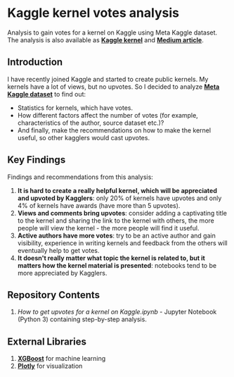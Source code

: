# Kaggle kernel votes analysis
Analysis to gain votes for a kernel on Kaggle using Meta Kaggle dataset.
The analysis is also available as __[Kaggle kernel](https://www.kaggle.com/aleksandradeis/how-to-get-upvotes-for-a-kernel-on-kaggle)__ and __[Medium article](https://medium.com/@astakhova.aleksandra/how-to-get-upvotes-for-a-kernel-on-kaggle-2e7de8722d9d)__.

## Introduction
I have recently joined Kaggle and started to create public kernels. My kernels have a lot of views, but no upvotes. So I decided to analyze __[Meta Kaggle dataset](https://www.kaggle.com/kaggle/meta-kaggle)__ to find out:
* Statistics for kernels, which have votes.
* How different factors affect the number of votes (for example, characteristics of the author, source dataset etc.)?
* And finally, make the recommendations on how to make the kernel useful, so other kagglers would cast upvotes.

## Key Findings
Findings and recommendations from this analysis:

1. __It is hard to create a really helpful kernel, which will be appreciated and upvoted by Kagglers__: only 20% of kernels have upvotes and only 4% of kernels have awards (have more than 5 upvotes).
2. __Views and comments bring upvotes__: consider adding a captivating title to the kernel and sharing the link to the kernel with others, the more people will view the kernel - the more people will find it useful.
3. __Active authors have more votes__: try to be an active author and gain visibility, experience in writing kernels and feedback from the others will eventually help to get votes.
4. __It doesn't really matter what topic the kernel is related to, but it matters how the kernel material is presented__: notebooks tend to be more appreciated by Kagglers.

## Repository Contents
1. *How to get upvotes for a kernel on Kaggle.ipynb* - Jupyter Notebook (Python 3) containing step-by-step analysis.

## External Libraries
1. __[XGBoost](https://xgboost.readthedocs.io/en/latest/)__ for machine learning
2. __[Plotly](https://plot.ly/#/)__ for visualization

